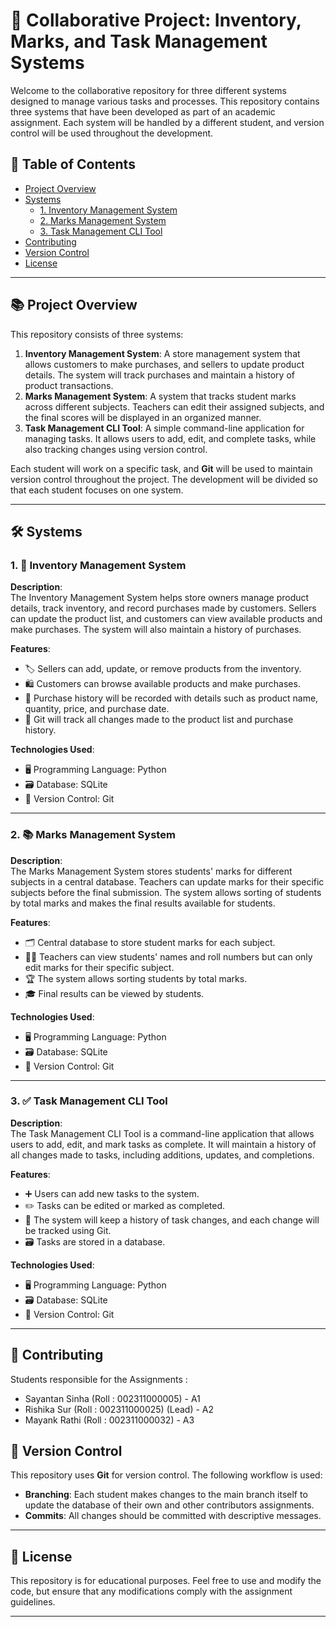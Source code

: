 # 📂 Collaborative Project: Inventory, Marks, and Task Management Systems

Welcome to the collaborative repository for three different systems designed to manage various tasks and processes. This repository contains three systems that have been developed as part of an academic assignment. Each system will be handled by a different student, and version control will be used throughout the development.

## 📝 Table of Contents
- [Project Overview](#project-overview)
- [Systems](#systems)
  - [1. Inventory Management System](#1-inventory-management-system)
  - [2. Marks Management System](#2-marks-management-system)
  - [3. Task Management CLI Tool](#3-task-management-cli-tool)
- [Contributing](#contributing)
- [Version Control](#version-control)
- [License](#license)

---

## 📚 Project Overview

This repository consists of three systems:
1. **Inventory Management System**: A store management system that allows customers to make purchases, and sellers to update product details. The system will track purchases and maintain a history of product transactions.
2. **Marks Management System**: A system that tracks student marks across different subjects. Teachers can edit their assigned subjects, and the final scores will be displayed in an organized manner.
3. **Task Management CLI Tool**: A simple command-line application for managing tasks. It allows users to add, edit, and complete tasks, while also tracking changes using version control.

Each student will work on a specific task, and **Git** will be used to maintain version control throughout the project. The development will be divided so that each student focuses on one system.

---

## 🛠️ Systems

### 1. 🛒 Inventory Management System

**Description**:  
The Inventory Management System helps store owners manage product details, track inventory, and record purchases made by customers. Sellers can update the product list, and customers can view available products and make purchases. The system will also maintain a history of purchases.

**Features**:
- 🏷️ Sellers can add, update, or remove products from the inventory.
- 🛍️ Customers can browse available products and make purchases.
- 📜 Purchase history will be recorded with details such as product name, quantity, price, and purchase date.
- 🔄 Git will track all changes made to the product list and purchase history.

**Technologies Used**:
- 🖥️ Programming Language: Python
- 🗃️ Database: SQLite
- 🔄 Version Control: Git

---

### 2. 📚 Marks Management System

**Description**:  
The Marks Management System stores students' marks for different subjects in a central database. Teachers can update marks for their specific subjects before the final submission. The system allows sorting of students by total marks and makes the final results available for students.

**Features**:
- 🗂️ Central database to store student marks for each subject.
- 👨‍🏫 Teachers can view students' names and roll numbers but can only edit marks for their specific subject.
- 🏆 The system allows sorting students by total marks.
- 🎓 Final results can be viewed by students.

**Technologies Used**:
- 🖥️ Programming Language: Python
- 🗃️ Database: SQLite 
- 🔄 Version Control: Git

---

### 3. ✅ Task Management CLI Tool

**Description**:  
The Task Management CLI Tool is a command-line application that allows users to add, edit, and mark tasks as complete. It will maintain a history of all changes made to tasks, including additions, updates, and completions.

**Features**:
- ➕ Users can add new tasks to the system.
- ✏️ Tasks can be edited or marked as completed.
- 🔄 The system will keep a history of task changes, and each change will be tracked using Git.
- 🗃️ Tasks are stored in a database.

**Technologies Used**:
- 🖥️ Programming Language: Python
- 🗃️ Database: SQLite
- 🔄 Version Control: Git

---

## 🤝 Contributing

Students responsible for the Assignments :

- Sayantan Sinha (Roll : 002311000005) - A1
- Rishika Sur (Roll : 002311000025) (Lead) - A2
- Mayank Rathi (Roll : 002311000032) - A3

## 🔄 Version Control

This repository uses **Git** for version control. The following workflow is used:
- **Branching**: Each student makes changes to the main branch itself to update the database of their own and other contributors assignments.
- **Commits**: All changes should be committed with descriptive messages.

---

## 📝 License

This repository is for educational purposes. Feel free to use and modify the code, but ensure that any modifications comply with the assignment guidelines.

---
